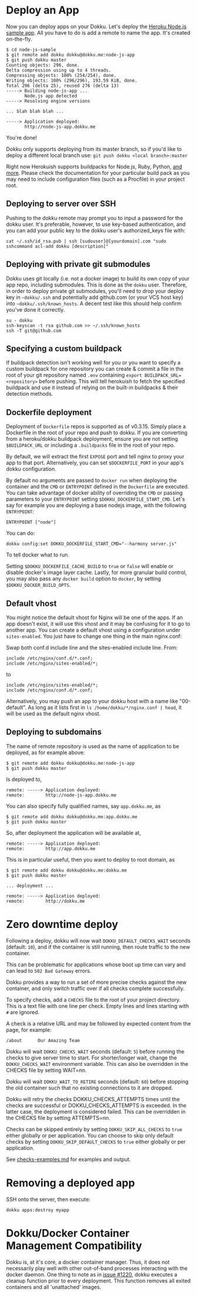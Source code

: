 # Deploy an App

Now you can deploy apps on your Dokku. Let's deploy the [Heroku Node.js sample app](https://github.com/heroku/node-js-sample). All you have to do is add a remote to name the app. It's created on-the-fly.

```
$ cd node-js-sample
$ git remote add dokku dokku@dokku.me:node-js-app
$ git push dokku master
Counting objects: 296, done.
Delta compression using up to 4 threads.
Compressing objects: 100% (254/254), done.
Writing objects: 100% (296/296), 193.59 KiB, done.
Total 296 (delta 25), reused 276 (delta 13)
-----> Building node-js-app ...
       Node.js app detected
-----> Resolving engine versions

... blah blah blah ...

-----> Application deployed:
       http://node-js-app.dokku.me
```

You're done!

Dokku only supports deploying from its master branch, so if you'd like to deploy a different local branch use: ```git push dokku <local branch>:master```

Right now Herokuish supports buildpacks for Node.js, Ruby, Python, [and more](https://github.com/gliderlabs/herokuish#buildpacks).
Please check the documentation for your particular build pack as you may need to include configuration files (such as a Procfile) in your project root.

## Deploying to server over SSH

Pushing to the dokku remote may prompt you to input a password for the dokku user. It's preferable, however, to use key-based authentication, and you can add your public key to the dokku user's authorized_keys file with:

```
cat ~/.ssh/id_rsa.pub | ssh [sudouser]@[yourdomain].com "sudo sshcommand acl-add dokku [description]"
```

## Deploying with private git submodules

Dokku uses git locally (i.e. not a docker image) to build its own copy of your app repo, including submodules. This is done as the `dokku` user. Therefore, in order to deploy private git submodules, you'll need to drop your deploy key in `~dokku/.ssh` and potentially add github.com (or your VCS host key) into `~dokku/.ssh/known_hosts`. A decent test like this should help confirm you've done it correctly.

```
su - dokku
ssh-keyscan -t rsa github.com >> ~/.ssh/known_hosts
ssh -T git@github.com
```

## Specifying a custom buildpack

If buildpack detection isn't working well for you or you want to specify a custom buildpack for one repository you can create & commit a file in the root of your git repository named `.env` containing `export BUILDPACK_URL=<repository>` before pushing. This will tell herokuish to fetch the specified buildpack and use it instead of relying on the built-in buildpacks & their detection methods.

## Dockerfile deployment

Deployment of `Dockerfile` repos is supported as of v0.3.15. Simply place a Dockerfile in the root of your repo and push to dokku. If you are converting from a heroku/dokku buildpack deployment, ensure you are not setting `$BUILDPACK_URL` or including a `.buildpacks` file in the root of your repo.

By default, we will extract the first `EXPOSE` port and tell nginx to proxy your app to that port. Alternatively, you can set `$DOCKERFILE_PORT` in your app's dokku configuration.

By default no arguments are passed to `docker run` when deploying the container and the `CMD` or `ENTRYPOINT` defined in the `Dockerfile` are executed. You can take advantage of docker ability of overriding the `CMD` or passing parameters to your `ENTRYPOINT` setting `$DOKKU_DOCKERFILE_START_CMD`. Let's say for example you are deploying a base nodejs image, with the following `ENTRYPOINT`:

```
ENTRYPOINT ["node"]
```

You can do:

```
dokku config:set DOKKU_DOCKERFILE_START_CMD="--harmony server.js"
```

To tell docker what to run.

Setting `$DOKKU_DOCKERFILE_CACHE_BUILD` to `true` or `false` will enable or disable docker's image layer cache. Lastly, for more granular build control, you may also pass any `docker build` option to `docker`, by setting `$DOKKU_DOCKER_BUILD_OPTS`.

## Default vhost

You might notice the default vhost for Nginx will be one of the apps. If an app doesn't exist, it will use this vhost and it may be confusing for it to go to another app. You can create a default vhost using a configuration under `sites-enabled`. You just have to change one thing in the main nginx.conf:

Swap both conf.d include line and the sites-enabled include line. From:
```
include /etc/nginx/conf.d/*.conf;
include /etc/nginx/sites-enabled/*;
```
to
```
include /etc/nginx/sites-enabled/*;
include /etc/nginx/conf.d/*.conf;
```

Alternatively, you may push an app to your dokku host with a name like "00-default". As long as it lists first in `ls /home/dokku/*/nginx.conf | head`, it will be used as the default nginx vhost.

## Deploying to subdomains

The name of remote repository is used as the name of application to be deployed, as for example above:

    $ git remote add dokku dokku@dokku.me:node-js-app
    $ git push dokku master

Is deployed to,

    remote: -----> Application deployed:
    remote:        http://node-js-app.dokku.me

You can also specify fully qualified names, say `app.dokku.me`, as

    $ git remote add dokku dokku@dokku.me:app.dokku.me
    $ git push dokku master

So, after deployment the application will be available at,

    remote: -----> Application deployed:
    remote:        http://app.dokku.me

This is in particular useful, then you want to deploy to root domain, as

    $ git remote add dokku dokku@dokku.me:dokku.me
    $ git push dokku master

    ... deployment ...

    remote: -----> Application deployed:
    remote:        http://dokku.me

# Zero downtime deploy

Following a deploy, dokku will now wait `DOKKU_DEFAULT_CHECKS_WAIT` seconds (default: `10`), and if the container is still running, then route traffic to the new container.

This can be problematic for applications whose boot up time can vary and can lead to `502 Bad Gateway` errors.

Dokku provides a way to run a set of more precise checks against the new container, and only switch traffic over if all checks complete successfully.

To specify checks, add a `CHECKS` file to the root of your project directory. This is a text file with one line per check. Empty lines and lines starting with `#` are ignored.

A check is a relative URL and may be followed by expected content from the page, for example:

```
/about      Our Amazing Team
```

Dokku will wait `DOKKU_CHECKS_WAIT` seconds (default: `5`) before running the checks to give server time to start. For shorter/longer wait, change the `DOKKU_CHECKS_WAIT` environment variable.  This can also be overridden in the CHECKS file by setting WAIT=nn.

Dokku will wait `DOKKU_WAIT_TO_RETIRE` seconds (default: `60`) before stopping the old container such that no existing connections to it are dropped.

Dokku will retry the checks DOKKU_CHECKS_ATTEMPTS times until the checks are successful or DOKKU_CHECKS_ATTEMPTS is exceeded.  In the latter case, the deployment is considered failed. This can be overridden in the CHECKS file by setting ATTEMPTS=nn.

Checks can be skipped entirely by setting `DOKKU_SKIP_ALL_CHECKS` to `true` either globally or per application. You can choose to skip only default checks by setting `DOKKU_SKIP_DEFAULT_CHECKS` to `true` either globally or per application.

See [checks-examples.md](checks-examples.md) for examples and output.

# Removing a deployed app

SSH onto the server, then execute:

```shell
dokku apps:destroy myapp
```

# Dokku/Docker Container Management Compatibility

Dokku is, at it's core, a docker container manager. Thus, it does not necessarily play well with other out-of-band processes interacting with the docker daemon. One thing to note as in [issue #1220](https://github.com/progrium/dokku/issues/1220), dokku executes a cleanup function prior to every deployment. This function removes all exited containers and all 'unattached' images.
